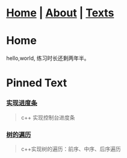 # [Home](https://ga0wei.github.io/) |   [About](/about)  |   [Texts](/allTexts)

# Home

hello,world, 练习时长还剩两年半。


# Pinned Text

### [实现进度条](/subPages/cpp/cpp_processBar)
> c++ 实现控制台进度条

### [树的遍历](/subPages/cpp/Tree_traversal_iterately)
> c++实现树的遍历：前序、中序、后序遍历





